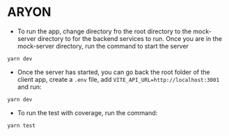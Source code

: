 # ARYON

- To run the app, change directory fro the root directory to the mock-server directory to for the backend services to run. Once you are in the mock-server directory, run the command to start the server

```js
yarn dev
```

- Once the server has started, you can go back the root folder of the client app,
create a `.env` file, add `VITE_API_URL=http://localhost:3001` and run:

```js
yarn dev
```

- To run the test with coverage, run the command: 

```js
yarn test
```
